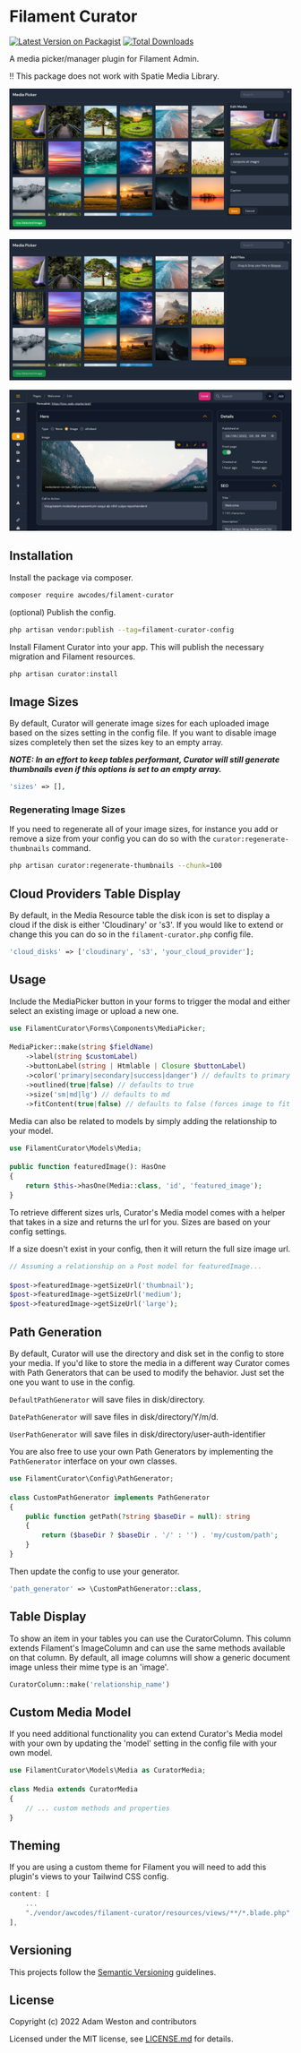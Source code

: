# Filament Curator

[![Latest Version on Packagist](https://img.shields.io/packagist/v/awcodes/filament-curator.svg?style=flat-square)](https://packagist.org/packages/awcodes/filament-curator)
[![Total Downloads](https://img.shields.io/packagist/dt/awcodes/filament-curator.svg?style=flat-square)](https://packagist.org/packages/awcodes/filament-curator)

A media picker/manager plugin for Filament Admin.

:bangbang: This package does not work with Spatie Media Library.

![Gallery View](./images/dark-gallery-selected.png)

![Upload View](./images/dark-gallery.png)

![Field View](./images/dark-media-picker-filled.png)

## Installation

Install the package via composer.

```bash
composer require awcodes/filament-curator
```

(optional) Publish the config.

```bash
php artisan vendor:publish --tag=filament-curator-config
```

Install Filament Curator into your app. This will publish the necessary
migration and Filament resources.

```bash
php artisan curator:install
```

## Image Sizes

By default, Curator will generate image sizes for each uploaded image based on
the sizes setting in the config file. If you want to disable image sizes
completely then set the sizes key to an empty array. 

***NOTE: In an effort to keep 
tables performant, Curator will still generate thumbnails even if this 
options is set to an empty array.***

```php
'sizes' => [],
```

### Regenerating Image Sizes

If you need to regenerate all of your image sizes, for instance you add or
remove a size from your config you can do so with the 
`curator:regenerate-thumbnails` command.

```bash
php artisan curator:regenerate-thumbnails --chunk=100
```

## Cloud Providers Table Display

By default, in the Media Resource table the disk icon is set to display a cloud
if the disk is either 'Cloudinary' or 's3'. If you would like to extend or
change this you can do so in the `filament-curator.php` config file.

```php
'cloud_disks' => ['cloudinary', 's3', 'your_cloud_provider'];
```

## Usage

Include the MediaPicker button in your forms to trigger the modal and either
select an existing image or upload a new one.

```php
use FilamentCurator\Forms\Components\MediaPicker;

MediaPicker::make(string $fieldName)
    ->label(string $customLabel)
    ->buttonLabel(string | Htmlable | Closure $buttonLabel)
    ->color('primary|secondary|success|danger') // defaults to primary
    ->outlined(true|false) // defaults to true
    ->size('sm|md|lg') // defaults to md
    ->fitContent(true|false) // defaults to false (forces image to fit inside the preview area)
```

Media can also be related to models by simply adding the relationship to your
model.

```php
use FilamentCurator\Models\Media;

public function featuredImage(): HasOne
{
    return $this->hasOne(Media::class, 'id', 'featured_image');
}
```

To retrieve different sizes urls, Curator's Media model comes with a helper that
takes in a size and returns the url for you. Sizes are based on your config
settings.

If a size doesn't exist in your config, then it will return the full size image
url.

```php
// Assuming a relationship on a Post model for featuredImage...

$post->featuredImage->getSizeUrl('thumbnail');
$post->featuredImage->getSizeUrl('medium');
$post->featuredImage->getSizeUrl('large');
```

## Path Generation
By default, Curator will use the directory and disk set in the config to 
store your media. If you'd like to store the media in a different way 
Curator comes with Path Generators that can be used to modify the behavior. 
Just set the one you want to use in the config.

`DefaultPathGenerator` will save files in disk/directory.

`DatePathGenerator` will save files in disk/directory/Y/m/d.

`UserPathGenerator` will save files in disk/directory/user-auth-identifier

You are also free to use your own Path Generators by implementing the 
`PathGenerator` interface on your own classes.

```php
use FilamentCurator\Config\PathGenerator;

class CustomPathGenerator implements PathGenerator
{
    public function getPath(?string $baseDir = null): string
    {
        return ($baseDir ? $baseDir . '/' : '') . 'my/custom/path';
    }
}
```

Then update the config to use your generator.

```php
'path_generator' => \CustomPathGenerator::class,
```

## Table Display

To show an item in your tables you can use the CuratorColumn. This column
extends Filament's ImageColumn and can use the same methods available on that
column. By default, all image columns will show a generic document image 
unless their mime type is an 'image'.

```php
CuratorColumn::make('relationship_name')
```

## Custom Media Model

If you need additional functionality you can extend Curator's Media model with
your own by updating the 'model' setting in the config file with your own model.

```php
use FilamentCurator\Models\Media as CuratorMedia;

class Media extends CuratorMedia
{
    // ... custom methods and properties
}
```

## Theming

If you are using a custom theme for Filament you will need to add this plugin's
views to your Tailwind CSS config.

```js
content: [
    ...
    "./vendor/awcodes/filament-curator/resources/views/**/*.blade.php",
],
```

## Versioning

This projects follow the [Semantic Versioning](https://semver.org/) guidelines.

## License

Copyright (c) 2022 Adam Weston and contributors

Licensed under the MIT license, see [LICENSE.md](LICENSE.md) for details.
